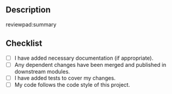 ## Description

reviewpad:summary

## Checklist

- [ ] I have added necessary documentation (if appropriate).
- [ ] Any dependent changes have been merged and published in downstream modules.
- [ ] I have added tests to cover my changes.
- [ ] My code follows the code style of this project.
